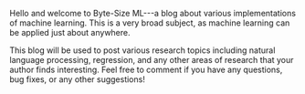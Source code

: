 Hello and welcome to Byte-Size ML---a blog about various implementations of machine learning. This is a very broad subject, as machine learning can be applied just about anywhere.

This blog will be used to post various research topics including natural language processing, regression, and any other areas of research that your author finds interesting. Feel free to comment if you have any questions, bug fixes, or any other suggestions!
